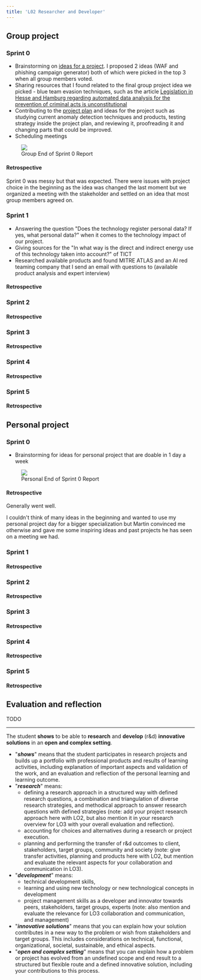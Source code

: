 ```yaml
---
title: 'L02 Researcher and Developer'
---
```


## Group project

### Sprint 0

- Brainstorming on [ideas for a project](/portfolio-cs7/en/group/ideas). I proposed 2 ideas (WAF and phishing campaign generator) both of which were picked in the top 3 when all group members voted.
- Sharing resources that I found related to the final group project idea we picked - blue team evasion techniques, such as the article [Legislation in Hesse and Hamburg regarding automated data analysis for the prevention of criminal acts is unconstitutional](https://www.bundesverfassungsgericht.de/SharedDocs/Pressemitteilungen/EN/2023/bvg23-018.html)
- Contributing to the [project plan](/portfolio-cs7/project-plan.pdf) and ideas for the project such as studying current anomaly detection techniques and products, testing strategy inside the project plan, and reviewing it, proofreading it and changing parts that could be improved.
- Scheduling meetings

<figure>
  <img src="/portfolio-cs7/group/sprint0.png" loading="lazy">
  <figcaption>Group End of Sprint 0 Report</figcaption>
</figure>

#### Retrospective

Sprint 0 was messy but that was expected. There were issues with project choice in the beginning as the idea was changed the last moment but we organized a meeting with the stakeholder and settled on an idea that most group members agreed on.

### Sprint 1

- Answering the question "Does the technology register personal data? If yes, what personal data?" when it comes to the technology impact of our project.
- Giving sources for the "In what way is the direct and indirect energy use of this technology taken into account?" of TICT
- Researched available products and found MITRE ATLAS and an AI red teaming company that I send an email with questions to (available product analysis and expert interview)

#### Retrospective

### Sprint 2

#### Retrospective

### Sprint 3

#### Retrospective

### Sprint 4

#### Retrospective

### Sprint 5

#### Retrospective

## Personal project

### Sprint 0

- Brainstorming for ideas for personal project that are doable in 1 day a week

<figure>
  <img src="/portfolio-cs7/personal/sprint0.png" loading="lazy">
  <figcaption>Personal End of Sprint 0 Report</figcaption>
</figure>

#### Retrospective

Generally went well.

I couldn't think of many ideas in the beginning and wanted to use my personal project day for a bigger specialization but Martin convinced me otherwise and gave me some inspiring ideas and past projects he has seen on a meeting we had.

### Sprint 1

#### Retrospective

### Sprint 2

#### Retrospective

### Sprint 3

#### Retrospective

### Sprint 4

#### Retrospective

### Sprint 5

#### Retrospective

## Evaluation and reflection

TODO

---

The student **shows** to be able to **research** and **develop** (r&d) **innovative solutions** in an **open and complex setting**.

- "**_shows_**" means that the student participates in research projects and builds up a portfolio with professional products and results of learning activities, including explanation of important aspects and validation of the work, and an evaluation and reflection of the personal learning and learning outcome.
- "**_research_**" means:
  - defining a research approach in a structured way with defined research questions, a combination and triangulation of diverse research strategies, and methodical approach to answer research questions with defined strategies (note: add your project research approach here with LO2, but also mention it in your research overview for LO3 with your overall evaluation and reflection).
  - accounting for choices and alternatives during a research or project execution.
  - planning and performing the transfer of r&d outcomes to client, stakeholders, target groups, community and society (note: give transfer activities, planning and products here with LO2, but mention and evaluate the relevant aspects for your collaboration and communication in LO3).
- "**_development_**" means:
  - technical development skills,
  - learning and using new technology or new technological concepts in development
  - project management skills as a developer and innovator towards peers, stakeholders, target groups, experts (note: also mention and evaluate the relevance for LO3 collaboration and communication, and management)
- "**_innovative solutions_**" means that you can explain how your solution contributes in a new way to the problem or wish from stakeholders and target groups. This includes considerations on technical, functional, organizational, societal, sustainable, and ethical aspects.
- "**_open and complex setting_**" means that you can explain how a problem or project has evolved from an undefined scope and end result to a structured but flexible route and a defined innovative solution, including your contributions to this process.
